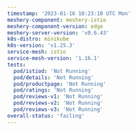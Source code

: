 ```yaml
---
timestamp: '2023-01-16 10:23:10 UTC Mon'
meshery-component: meshery-istio
meshery-component-version: edge
meshery-server-version: 'v0.6.43'
k8s-distro: minikube
k8s-version: 'v1.25.3'
service-mesh: istio
service-mesh-version: '1.16.1'
tests:
  pod/istiod: 'Not Running'
  pod/details: 'Not Running'
  pod/productpage: 'Not Running'
  pod/ratings: 'Not Running'
  pod/reviews-v1: 'Not Running'
  pod/reviews-v2: 'Not Running'
  pod/reviews-v3: 'Not Running'
overall-status: 'failing'
---
```

